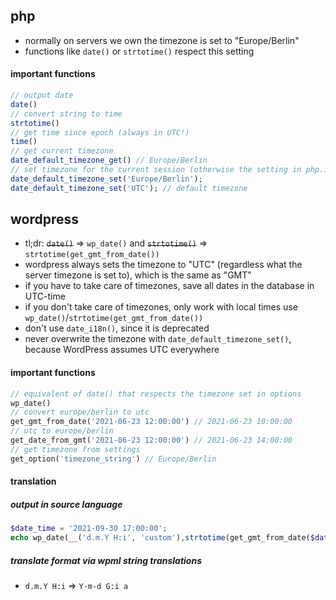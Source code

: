 ## php

- normally on servers we own the timezone is set to "Europe/Berlin"
- functions like `date()` or `strtotime()` respect this setting

#### important functions

```php
// output date
date()
// convert string to time
strtotime()
// get time since epoch (always in UTC!)
time()
// get current timezone
date_default_timezone_get() // Europe/Berlin
// set timezone for the current session (otherwise the setting in php.ini applies)
date_default_timezone_set('Europe/Berlin');
date_default_timezone_set('UTC'); // default timezone
```

## wordpress

- tl;dr: ~~`date()`~~ => `wp_date()` and ~~`strtotime()`~~ => `strtotime(get_gmt_from_date())`
- wordpress always sets the timezone to "UTC" (regardless what the server timezone is set to), which is the same as "GMT"
- if you have to take care of timezones, save all dates in the database in UTC-time
- if you don't take care of timezones, only work with local times use `wp_date()`/`strtotime(get_gmt_from_date())`
- don't use `date_i18n()`, since it is deprecated
- never overwrite the timezone with `date_default_timezone_set()`, because WordPress assumes UTC everywhere

#### important functions

```php
// equivalent of date() that respects the timezone set in options
wp_date()
// convert europe/berlin to utc
get_gmt_from_date('2021-06-23 12:00:00') // 2021-06-23 10:00:00
// utc to europe/berlin
get_date_from_gmt('2021-06-23 12:00:00') // 2021-06-23 14:00:00
// get timezone from settings
get_option('timezone_string') // Europe/Berlin
```

#### translation

##### output in source language

```php
$date_time = '2021-09-30 17:00:00';
echo wp_date(__('d.m.Y H:i', 'custom'),strtotime(get_gmt_from_date($date_time)));
```

##### translate format via wpml string translations

- `d.m.Y H:i` => `Y-m-d G:i a`